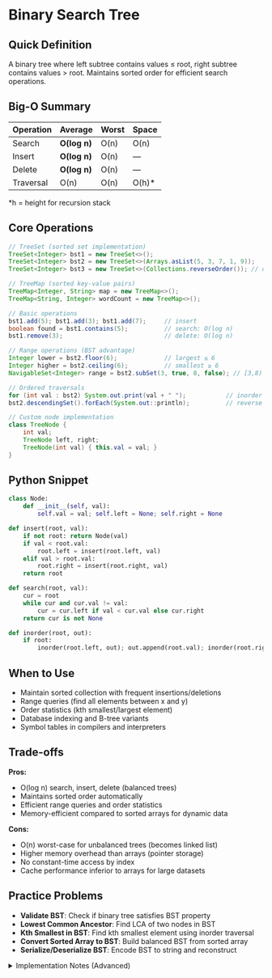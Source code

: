 # Binary Search Tree

## Quick Definition

A binary tree where left subtree contains values ≤ root, right subtree contains values > root. Maintains sorted order for efficient search operations.

## Big-O Summary

| Operation | Average | Worst | Space |
|-----------|---------|-------|-------|
| Search    | **O(log n)** | O(n) | O(n) |
| Insert    | **O(log n)** | O(n) | — |
| Delete    | **O(log n)** | O(n) | — |
| Traversal | O(n) | O(n) | O(h)* |
*h = height for recursion stack

## Core Operations

```java
// TreeSet (sorted set implementation)
TreeSet<Integer> bst1 = new TreeSet<>();
TreeSet<Integer> bst2 = new TreeSet<>(Arrays.asList(5, 3, 7, 1, 9));
TreeSet<Integer> bst3 = new TreeSet<>(Collections.reverseOrder()); // descending

// TreeMap (sorted key-value pairs)
TreeMap<Integer, String> map = new TreeMap<>();
TreeMap<String, Integer> wordCount = new TreeMap<>();

// Basic operations
bst1.add(5); bst1.add(3); bst1.add(7);     // insert
boolean found = bst1.contains(5);          // search: O(log n)
bst1.remove(3);                            // delete: O(log n)

// Range operations (BST advantage)
Integer lower = bst2.floor(6);             // largest ≤ 6
Integer higher = bst2.ceiling(6);          // smallest ≥ 6
NavigableSet<Integer> range = bst2.subSet(3, true, 8, false); // [3,8)

// Ordered traversals
for (int val : bst2) System.out.print(val + " ");           // inorder (sorted)
bst2.descendingSet().forEach(System.out::println);          // reverse order

// Custom node implementation
class TreeNode {
    int val;
    TreeNode left, right;
    TreeNode(int val) { this.val = val; }
}
```

## Python Snippet

```python
class Node:
    def __init__(self, val):
        self.val = val; self.left = None; self.right = None

def insert(root, val):
    if not root: return Node(val)
    if val < root.val:
        root.left = insert(root.left, val)
    elif val > root.val:
        root.right = insert(root.right, val)
    return root

def search(root, val):
    cur = root
    while cur and cur.val != val:
        cur = cur.left if val < cur.val else cur.right
    return cur is not None

def inorder(root, out):
    if root:
        inorder(root.left, out); out.append(root.val); inorder(root.right, out)
```

## When to Use

- Maintain sorted collection with frequent insertions/deletions
- Range queries (find all elements between x and y)
- Order statistics (kth smallest/largest element)
- Database indexing and B-tree variants
- Symbol tables in compilers and interpreters

## Trade-offs

**Pros:**

- O(log n) search, insert, delete (balanced trees)
- Maintains sorted order automatically
- Efficient range queries and order statistics
- Memory-efficient compared to sorted arrays for dynamic data

**Cons:**

- O(n) worst-case for unbalanced trees (becomes linked list)
- Higher memory overhead than arrays (pointer storage)
- No constant-time access by index
- Cache performance inferior to arrays for large datasets

## Practice Problems

- **Validate BST**: Check if binary tree satisfies BST property
- **Lowest Common Ancestor**: Find LCA of two nodes in BST
- **Kth Smallest in BST**: Find kth smallest element using inorder traversal
- **Convert Sorted Array to BST**: Build balanced BST from sorted array
- **Serialize/Deserialize BST**: Encode BST to string and reconstruct

<details>
<summary>Implementation Notes (Advanced)</summary>

### Self-Balancing Variants

- **AVL Trees**: Height-balanced, guarantees O(log n) operations
- **Red-Black Trees**: Used in TreeSet/TreeMap, less strict balancing
- **Splay Trees**: Self-adjusting, frequently accessed nodes move to root

### Memory Layout

- **Node overhead**: Each node stores value + 2 pointers (16-24 bytes)
- **Cache locality**: Poor compared to arrays due to random memory allocation
- **Tree height**: Balanced trees have height O(log n), unbalanced O(n)

### Traversal Algorithms

- **Inorder**: Left → Root → Right (gives sorted sequence)
- **Preorder**: Root → Left → Right (useful for serialization)
- **Postorder**: Left → Right → Root (useful for deletion)
- **Morris Traversal**: O(1) space traversal using threading

</details>
